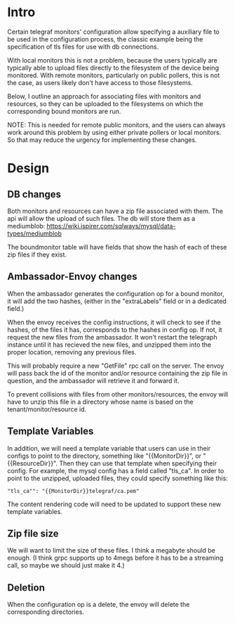 # Intro
Certain telegraf monitors' configuration allow specifying a auxiliary file to be used in the configuration process, the classic example being the specification of tls files for use with db connections.

With local monitors this is not a problem, because the users typically are typically able to upload files directly to the filesystem of the device being monitored.  With remote monitors, particularly on public pollers, this is not the case, as users likely don't have access to those filesystems.

Below, I outline an approach for associating files with monitors and resources, so they can be uploaded to the filesystems on which the corresponding bound monitors are run.

NOTE:  This is needed for remote public monitors, and the users can always work around this problem by using either private pollers or local monitors.  So that may reduce the urgency for implementing these changes.


# Design
## DB changes
Both monitors and resources can have a zip file associated with them.  The api will allow the upload of such files.  The db will store them as a mediumblob: https://wiki.ispirer.com/sqlways/mysql/data-types/mediumblob

The boundmonitor table will have fields that show the hash of each of these zip files if they exist.

## Ambassador-Envoy changes
When the ambassador generates the configuration op for a bound monitor, it will add the two hashes, (either in the "extraLabels" field or in a dedicated field.)

When the envoy receives the config instructions, it will check to see if the hashes, of the files it has, corresponds to the hashes in config op.  If not, it request the new files from the ambassador.  It won't restart the telegraph instance until it has recieved the new files, and unzipped them into the proper location, removing any previous files.

This will probably require a new "GetFile" rpc call on the server.  The envoy will pass back the id of the monitor and/or resource containing the zip file in question, and the ambassador will retrieve it and forward it.

To prevent collisions with files from other monitors/resources, the envoy will have to unzip this file in a directory whose name is based on the tenant/monitor/resource id.

## Template Variables
In addition, we will need a template variable that users can use in their configs to point to the directory, something like "{{MonitorDir}}", or "{{ResourceDir}}".  Then they can use that template when specifying their config.  For example, the mysql config has a field called "tls_ca".  In order to point to the unzipped, uploaded files, they could specify something like this:
```
"tls_ca"": "{{MonitorDir}}telegraf/ca.pem"
```

The content rendering code will need to be updated to support these new template variables.

## Zip file size
We will want to limit the size of these files.  I think a megabyte should be enough.  (I think grpc supports up to 4megs before it has to be a streaming call, so maybe we should just make it 4.)

## Deletion
When the configuration op is a delete, the envoy will delete the corresponding directories.
